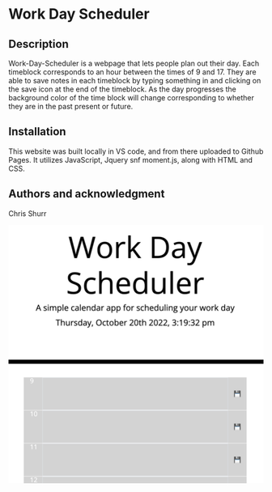 # Work Day Scheduler


## Description
Work-Day-Scheduler is a webpage that lets people plan out their day. Each timeblock corresponds to an hour between the times of 9 and 17. They are able to save notes in each timeblock by typing something in and clicking on the save icon at the end of the timeblock. As the day progresses the background color of the time block will change corresponding to whether they are in the past present or future. 

## Installation
This website was built locally in VS code, and from there uploaded to Github Pages. It utilizes JavaScript, Jquery snf moment.js, along with HTML and CSS.

## Authors and acknowledgment
Chris Shurr

<img src="./assets/Screen Shot 2022-10-20 at 3.19.33 PM.png"
     alt="project screenshot"/>



